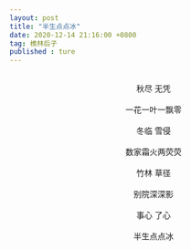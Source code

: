 ```yaml
---
layout: post
title: "半生点点冰"
date: 2020-12-14 21:16:00 +0800
tag: 樵林后子
published : ture
---
```

<br>
<div style="text-align:center;">
秋尽  无凭<br><br>
一花一叶一飘零<br><br>
冬临  雪侵<br><br>
数家霜火两荧荧<br><br>
竹林  草径<br><br>
别院深深影<br><br>
事心  了心<br><br>
半生点点冰</div>
